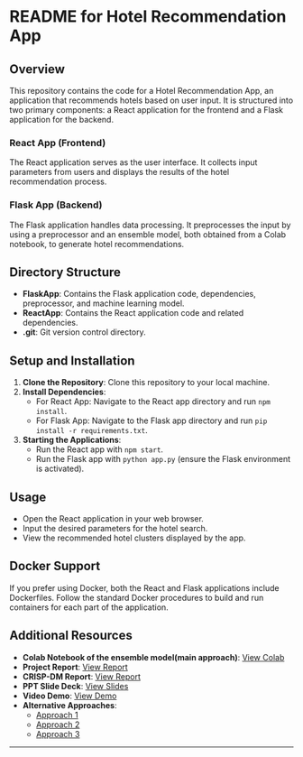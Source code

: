 # README for Hotel Recommendation App

## Overview
This repository contains the code for a Hotel Recommendation App, an application that recommends hotels based on user input. It is structured into two primary components: a React application for the frontend and a Flask application for the backend.

### React App (Frontend)
The React application serves as the user interface. It collects input parameters from users and displays the results of the hotel recommendation process.

### Flask App (Backend)
The Flask application handles data processing. It preprocesses the input by using a preprocessor and an ensemble model, both obtained from a Colab notebook, to generate hotel recommendations.

## Directory Structure
- **FlaskApp**: Contains the Flask application code, dependencies, preprocessor, and machine learning model.
- **ReactApp**: Contains the React application code and related dependencies.
- **.git**: Git version control directory.

## Setup and Installation
1. **Clone the Repository**: Clone this repository to your local machine.
2. **Install Dependencies**:
   - For React App: Navigate to the React app directory and run `npm install`.
   - For Flask App: Navigate to the Flask app directory and run `pip install -r requirements.txt`.
3. **Starting the Applications**:
   - Run the React app with `npm start`.
   - Run the Flask app with `python app.py` (ensure the Flask environment is activated).

## Usage
- Open the React application in your web browser.
- Input the desired parameters for the hotel search.
- View the recommended hotel clusters displayed by the app.

## Docker Support
If you prefer using Docker, both the React and Flask applications include Dockerfiles. Follow the standard Docker procedures to build and run containers for each part of the application.

## Additional Resources
- **Colab Notebook of the ensemble model(main approach)**: [View Colab](https://colab.research.google.com/drive/1Mgtv7zuU8F-tQZxqQVengiVZxJXEqRyh?usp=sharing)
- **Project Report**: [View Report](https://docs.google.com/document/d/1jB80GH-MP0GFyoXnChJrdWJr2tFsN_qj8E9-ydbRbCI/edit?usp=sharing)
- **CRISP-DM Report**: [View Report](https://docs.google.com/document/d/1dD_71V73G-rWyzwRhZbbkCyz8R6-YHa4ZVmL90DHcCo/edit?usp=sharing)
- **PPT Slide Deck**: [View Slides](https://docs.google.com/presentation/d/1Nw28nkZSgrzF0ougOr9yoQT49979JLGQZ2o3KZKGiEU/edit?usp=sharing)
- **Video Demo**: [View Demo](https://drive.google.com/file/d/11OVmeeQtcLjU614FDOPWwrdhGSW-4UU4/view?usp=sharing) 
- **Alternative Approaches**:
  - [Approach 1](https://colab.research.google.com/drive/1XI0hjYnVMWUw6aNNJSQC48iYSY-BATqQ?usp=sharing)
  - [Approach 2](https://colab.research.google.com/drive/1KWy_-b1b2uG985JOmB764vDnhrwXLHZz?usp=sharing)
  - [Approach 3](https://colab.research.google.com/drive/1fw7utzoeT9pgBMC4OlxAowmaRJQjTEC1)

---
